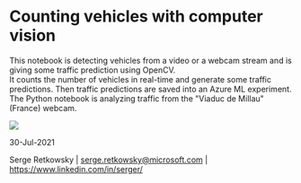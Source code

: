 # Counting vehicles with computer vision

This notebook is detecting vehicles from a video or a webcam stream and is giving some traffic prediction using OpenCV.<br>
It counts the number of vehicles in real-time and generate some traffic predictions. Then traffic predictions are saved into an Azure ML experiment.
<br>
The Python notebook is analyzing traffic from the "Viaduc de Millau" (France) webcam. 

<img src="https://github.com/retkowsky/couting_vehicles_computervision/blob/main/viaduc.jpg?raw=true">

30-Jul-2021

Serge Retkowsky | serge.retkowsky@microsoft.com | https://www.linkedin.com/in/serger/
